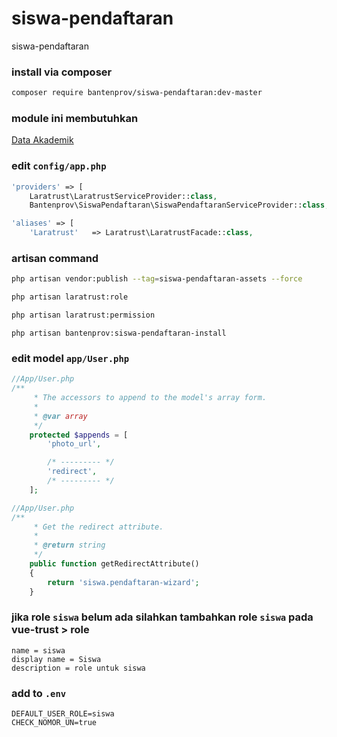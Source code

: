 # siswa-pendaftaran
siswa-pendaftaran


### install via composer
```bash
composer require bantenprov/siswa-pendaftaran:dev-master
```

### module ini membutuhkan 

<a href="https://github.com/bantenprov/siswa-pendaftaran">Data Akademik</a>

### edit `config/app.php`

```php
'providers' => [
    Laratrust\LaratrustServiceProvider::class,
    Bantenprov\SiswaPendaftaran\SiswaPendaftaranServiceProvider::class,
```

```php
'aliases' => [
    'Laratrust'   => Laratrust\LaratrustFacade::class,
```

### artisan command

```bash
php artisan vendor:publish --tag=siswa-pendaftaran-assets --force
```

```bash
php artisan laratrust:role
```

```bash
php artisan laratrust:permission
```

```
php artisan bantenprov:siswa-pendaftaran-install
```

### edit model `app/User.php`
```php
//App/User.php
/**
     * The accessors to append to the model's array form.
     *
     * @var array
     */
    protected $appends = [
        'photo_url',

        /* --------- */
        'redirect',
        /* --------- */
    ];
```

```php
//App/User.php
/**
     * Get the redirect attribute.
     *
     * @return string
     */
    public function getRedirectAttribute()
    {
        return 'siswa.pendaftaran-wizard';
    }
```

### jika role `siswa` belum ada silahkan tambahkan role `siswa` pada vue-trust > role

```
name = siswa
display name = Siswa
description = role untuk siswa

```

### add to `.env`

```
DEFAULT_USER_ROLE=siswa
CHECK_NOMOR_UN=true
```
